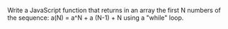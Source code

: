 Write a JavaScript function that returns in an array the first N numbers of the sequence: a(N) = a^N + a (N-1) + N using a "while" loop.
